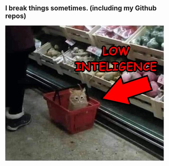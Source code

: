 <h2>I break things sometimes. (including my Github repos)</h2>

![That's me](low_intelligence.png "That's me")
